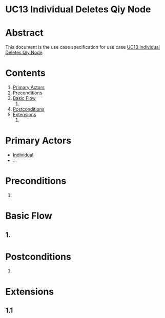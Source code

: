 
# UC13 Individual Deletes Qiy Node

# Abstract

This document is the use case specification for use case [UC13 Individual Deletes Qiy Node](UC13%20Individual%20Deletes%20Qiy%20Node.md).

# Contents


1. [Primary Actors](#primary-actors)
1. [Preconditions](#preconditions)
1. [Basic Flow](#basic-flow)
	1. [](#1-)
1. [Postconditions](#postconditions)
1. [Extensions](#extensions)
	1. [](#11-)

# Primary Actors

* [Individual](../Definitions.md#individual)
* ...

# Preconditions

1.

# Basic Flow

## 1. 

# Postconditions

1.

# Extensions

## 1.1

